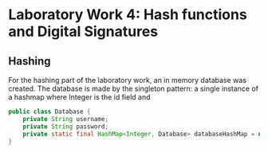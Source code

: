 # Laboratory Work 4: Hash functions and Digital Signatures

## Hashing

For the hashing part of the laboratory work, an in memory database was created. The database is made by
the singleton pattern: a single instance of a hashmap where Integer is the id field and 

```java
public class Database {
    private String username;
    private String password;
    private static final HashMap<Integer, Database> databaseHashMap = new HashMap<>();
}
```